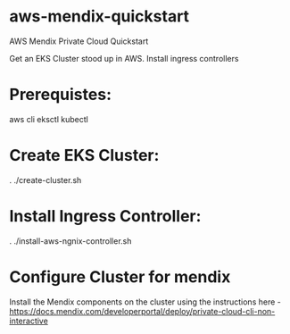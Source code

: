 # aws-mendix-quickstart
 AWS Mendix Private Cloud Quickstart

 Get an EKS Cluster stood up in AWS.
 Install ingress controllers

# Prerequistes:

aws cli
eksctl
kubectl

# Create EKS Cluster:

 . ./create-cluster.sh  

# Install Ingress Controller:

. ./install-aws-ngnix-controller.sh

# Configure Cluster for mendix
Install the Mendix components on the cluster using the instructions here - https://docs.mendix.com/developerportal/deploy/private-cloud-cli-non-interactive
